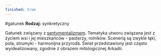 ```yaml
---
finished: true
---
```

#gatunek 
**Rodzaj:** synkretyczny

Gatunek związany z [sentymentalizmem](Filozofia%20oświecenia#^sentymentalizm). Tematyka utworu związana jest z życiem wsi i jej mieszkańców - pasterzy, rolników. Scenerią są zwykle łąki, pola, strumyki - harmonijna przyroda. Świat przedstawiony jest często wyidealizowany, zgodnie z obrazem mitologicznej Arkadii. 
